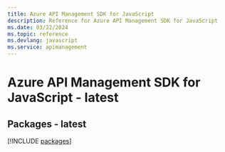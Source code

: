 ```yaml
---
title: Azure API Management SDK for JavaScript
description: Reference for Azure API Management SDK for JavaScript
ms.date: 03/22/2024
ms.topic: reference
ms.devlang: javascript
ms.service: apimanagement
---
```

# Azure API Management SDK for JavaScript - latest
## Packages - latest
[!INCLUDE [packages](api-management-index.md)]